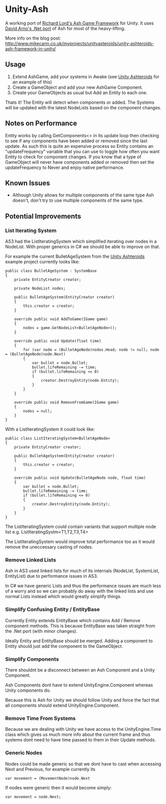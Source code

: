 Unity-Ash
=============

A working port of [Richard Lord's Ash Game Framework](https://github.com/richardlord/Ash) for Unity. It uses [David Arno's .Net port](https://github.com/DavidArno/Ash.NET) of Ash for most of the heavy-lifting.

More info on the blog post: http://www.mikecann.co.uk/myprojects/unityasteroids/unity-ashteroids-ash-framework-in-unity/

Usage
-----

1) Extend AshGame, add your systems in Awake (see [Unity Ashteroids](https://github.com/mikecann/UnityAshteroids) for an example of this)
2) Create a GameObject and add your new AshGame Component.
3) Create your GameObjects as usual but Add an Entity to each one. 

Thats it! The Entity will detect when components or added. The Systems will be updated with the latest NodeLists based on the component changes.

Notes on Performance
-----------

Entity works by calling GetComponents<> in its update loop then checking to see if any components have been added or removed since the last update. As such this is quite an expensive process so Entity contains an "updateFrequency" variable that you can use to toggle how often you want Entity to check for component changes. If you know that a type of GameObject will never have components added or removed then set the updateFrequency to Never and enjoy native performance.

Known Issues
------------

+ Although Unity allows for multiple components of the same type Ash doesn't, don't try to use multiple components of the same type.

Potential Improvements
----------------------

### List Iterating System

AS3 had the ListIteratingSystem which simplified iterating over nodes in a NodeList. With proper generics in C# we should be able to improve on that.

For example the current BulletAgeSystem from the [Unity Ashteroids](https://github.com/mikecann/UnityAshteroids) example project currently looks like:

```
public class BulletAgeSystem : SystemBase
{
    private EntityCreator creator;

    private NodeList nodes;

    public BulletAgeSystem(EntityCreator creator)
    {
        this.creator = creator;
    }

    override public void AddToGame(IGame game)
    {
        nodes = game.GetNodeList<BulletAgeNode>();
    }

    override public void Update(float time)
    {
        for (var node = (BulletAgeNode)nodes.Head; node != null; node = (BulletAgeNode)node.Next)
        {
            var bullet = node.Bullet;
            bullet.lifeRemaining -= time;
            if (bullet.lifeRemaining <= 0)
            {
                creator.DestroyEntity(node.Entity);
            }
        }
    }

    override public void RemoveFromGame(IGame game)
    {
        nodes = null;
    }
}
```

With a ListIteratingSystem it could look like:

```
public class ListIteratingSystem<BulletAgeNode>
{
    private EntityCreator creator;

    public BulletAgeSystem(EntityCreator creator)
    {
        this.creator = creator;
    }

    override public void Update(BulletAgeNode node, float time)
    {
        var bullet = node.Bullet;
        bullet.lifeRemaining -= time;
        if (bullet.lifeRemaining <= 0)
        {
            creator.DestroyEntity(node.Entity);
        }
    }
}
```

The ListIteratingSystem could contain variants that support multiple node list e.g. ListIteratingSystm<T1,T2,T3,T4>

The ListIteratingSystem would improve total performance too as it would remove the uneccessary casting of nodes.

### Remove Linked Lists

Ash in AS3 used linked lists for much of its internals (NodeList, SystemList, EntityList) due to performance issues in AS3. 

In C# we have generic Lists and thus the performance issues are much less of a worry and so we can probably do away with the linked lists and use normal Lists instead which would greatly simplify things.

### Simplify Confusing Entity / EntityBase

Currently Entity extends EntityBase which contains Add / Remove component methods. This is because EntityBase was taken straight from the .Net port (with minor changes).

Ideally Entity and EntityBase should be merged. Adding a component to Entity should just add the component to the GameObject.

### Simplify Components

There shouldnt be a disconnect between an Ash Component and a Unity Component.

Ash Components dont have to extend UnityEngine.Component whereas Unity components do. 

Because this is Ash for Unity we should follow Unity and force the fact that all components should extend UnityEngine.Component.

### Remove Time From Systems

Because we are dealing with Unity we have access to the UnityEngine.Time class which gives us much more info about the current frame and thus systems dont need to have time passed to them in their Update methods.

### Generic Nodes

Nodes could be made generic so that we dont have to cast when accessing Next and Previous, for example currently its

```
var movement = (MovementNode)node.Next
```

If nodes were generic then it would become simply:

```
var movement = node.Next;
```

